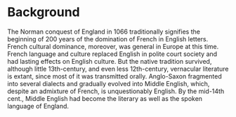 Background
==========

The Norman conquest of England in 1066 traditionally signifies the
beginning of 200 years of the domination of French in English letters.
French cultural dominance, moreover, was general in Europe at this time.
French language and culture replaced English in polite court society and
had lasting effects on English culture. But the native tradition
survived, although little 13th-century, and even less 12th-century,
vernacular literature is extant, since most of it was transmitted
orally. Anglo-Saxon fragmented into several dialects and gradually
evolved into Middle English, which, despite an admixture of French, is
unquestionably English. By the mid-14th cent., Middle English had become
the literary as well as the spoken language of England.


